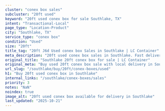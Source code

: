 ```yaml
---
cluster: "conex box sales"
subcluster: "20ft used"
keyword: "20ft used conex box for sale Southlake, TX"
intent: "Transactional-Local"
page_type: "Location-Product"
city: "Southlake, TX"
service_type: "conex box"
condition: "Used"
size: "20ft"
title_tag: "20ft J6d Used conex box Sales in Southlake | LC Container"
meta_description: "20ft used conex box sales in Southlake. Fast delivery, competitive pricing. Serving conex boxes area. Quote ID: HGL. Call (214) 524-4168 for your free quote today."
original_title: "Southlake 20ft conex box for sale | LC Container"
original_meta: "Buy used 20ft conex box sale with local delivery in Southlake, TX. LC Container — local Since 2003. Request a fast quote today."
url_slug: "/southlake/buy/20ft/conex-boxes/used"
h1: "Buy 20ft used conex box in Southlake"
internal_links: "/southlake/conex-boxes/sales"
priority: 3
notes: "NaN"
noindex: true
image_alt: "20ft used conex box available for delivery in Southlake"
last_updated: "2025-10-21"
---
```


<!-- TODO: Add unique city/inventory copy, images, and internal links here. -->
